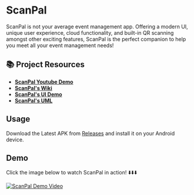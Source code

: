 # ScanPal

ScanPal is not your average event management app. Offering a modern UI, unique user experience, cloud functionality, and built-in QR scanning amongst other exciting features, ScanPal is the perfect companion to help you meet all your event management needs!

## 📚 Project Resources

- **[ScanPal Youtube Demo](https://youtu.be/dmA5Nl-ztyk)**
- **[ScanPal's Wiki](https://github.com/CMPUT301W24T30/ScanPal/wiki)**
- **[ScanPal's UI Demo](https://github.com/CMPUT301W24T30/ScanPal/wiki/App-UI)**
- **[ScanPal's UML](https://github.com/CMPUT301W24T30/ScanPal/wiki/Part-3-UML-Diagram)**

## Usage

Download the Latest APK from [Releases](https://github.com/CMPUT301W24T30/ScanPal/releases) and install it on your Android device.

## Demo

Click the image below to watch ScanPal in action! ⬇️⬇️⬇️

<a href="https://www.youtube.com/watch?v=dmA5Nl-ztyk">
<img src="https://github.com/CMPUT301W24T30/ScanPal/assets/69805659/f53a523d-fa8b-407c-9fe1-dba28051e76b" alt="ScanPal Demo Video">
</a>
